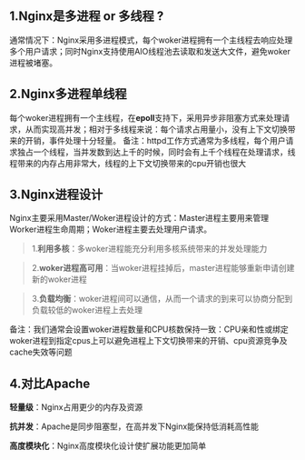 ## 1.Nginx是多进程 or 多线程 ?
通常情况下：Nginx采用多进程模式，每个woker进程拥有一个主线程去响应处理多个用户请求；同时Nginx支持使用AIO线程池去读取和发送大文件，避免woker进程被堵塞。

## 2.Nginx多进程单线程
每个woker进程拥有一个主线程，在**epoll**支持下，采用异步非阻塞方式来处理请求，从而实现高并发；相对于多线程来说：每个请求占用量小，没有上下文切换带来的开销，事件处理十分轻量。
备注：httpd工作方式通常为多线程，每个用户请求独占一个线程，当并发数到达上千的时候，同时会有上千个线程在处理请求，线程带来的内存占用非常大，线程的上下文切换带来的cpu开销也很大

## 3.Nginx进程设计
Nginx主要采用Master/Woker进程设计的方式：Master进程主要用来管理Worker进程生命周期；Woker进程主要去处理用户请求。

>1.**利用多核**：多woker进程能充分利用多核系统带来的并发处理能力

>2.**woker进程高可用**：当woker进程挂掉后，master进程能够重新申请创建新的woker进程

>3.**负载均衡**：woker进程间可以通信，从而一个请求的到来可以协商分配到负载较低的woker进程上去处理

备注：我们通常会设置woker进程数量和CPU核数保持一致：CPU亲和性或绑定woker进程到指定cpus上可以避免进程上下文切换带来的开销、cpu资源竞争及cache失效等问题

## 4.对比Apache

**轻量级**：Nginx占用更少的内存及资源

**抗并发**：Apache是同步阻塞型，在高并发下Nginx能保持低消耗高性能

**高度模块化**：Nginx高度模块化设计使扩展功能更加简单





